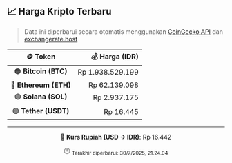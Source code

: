 

<!-- HARGA_KRIPTO -->
## 📈 Harga Kripto Terbaru

> Data ini diperbarui secara otomatis menggunakan [CoinGecko API](https://www.coingecko.com/) dan [exchangerate.host](https://exchangerate.host/)

<div align="center">

| 🪙 Token | 💰 Harga (IDR) |
|:------:|---------------:|
| 🟠 **Bitcoin (BTC)**   | Rp 1.938.529.199 |
| 🔵 **Ethereum (ETH)**  | Rp 62.139.098 |
| 🟣 **Solana (SOL)**    | Rp 2.937.175 |
| 🟢 **Tether (USDT)**   | Rp 16.445 |

---

💱 **Kurs Rupiah (USD → IDR)**: Rp 16.442

🕒 <sub>Terakhir diperbarui: 30/7/2025, 21.24.04</sub>

</div>
<!-- /HARGA_KRIPTO -->